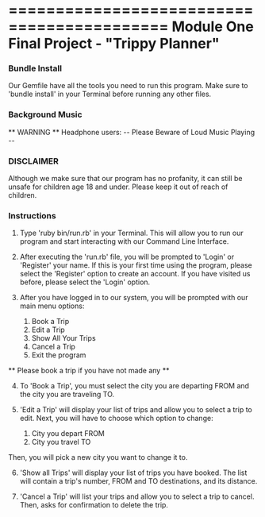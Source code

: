 ===========================================
Module One Final Project - "Trippy Planner"
===========================================

### Bundle Install ###

Our Gemfile have all the tools you need to run this program.
Make sure to 'bundle install' in your Terminal before running any other files. 

### Background Music ###

** WARNING **
Headphone users: 
-- Please Beware of Loud Music Playing --

### DISCLAIMER ###

Although we make sure that our program  has no profanity, it can still be unsafe for children age 18 and under. Please keep it out of reach of children. 

### Instructions ###

1. Type 'ruby bin/run.rb' in your Terminal. This will allow you to run our program and start interacting with our Command Line Interface. 

2. After executing the 'run.rb' file, you will be prompted to 'Login' or 'Register' your name. If this is your first time using the program, please select the 'Register' option to create an account. If you have visited us before, please select the 'Login' option. 

3. After you have logged in to our system, you will be prompted with our main menu options:

    1) Book a Trip
    2) Edit a Trip
    3) Show All Your Trips
    4) Cancel a Trip
    5) Exit the program

** Please book a trip if you have not made any **

4. To 'Book a Trip', you must select the city you are departing FROM and the city you are traveling TO.

5. 'Edit a Trip' will display your list of trips and allow you to select a trip to edit. Next, you will have to choose which option to change:

    1) City you depart FROM
    2) City you travel TO

Then, you will pick a new city you want to change it to.

6. 'Show all Trips' will display your list of trips you have booked. The list will contain a trip's number, FROM and TO destinations, and its distance.

7. 'Cancel a Trip' will list your trips and allow you to select a trip to cancel. Then, asks for confirmation to delete the trip. 